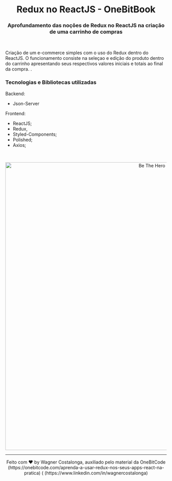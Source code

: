 <h1 align="center">Redux no ReactJS - OneBitBook</h1>

<h3 align="center">Aprofundamento das noções de Redux no ReactJS na criação de uma carrinho de compras</h3>

<br />
<p> Criação de um e-commerce simples com o uso do Redux dentro do ReactJS. O funcionamento consiste na seleçao e edição do produto dentro do carrinho apresentando seus respectivos valores iniciais e totais ao final da compra.   .</p>

### **Tecnologias e Bibliotecas utilizadas**

Backend:

- Json-Server

Frontend:

- ReactJS;
- Redux,
- Styled-Components;
- Polished;
- Axios;

<br />

<p align="center">
  <img alt="Be The Hero" src="https://i.ibb.co/wcWbMCr/onebitbooks.gif" width="900px" />
</p>

---
<p align="center">Feito com ♥ by Wagner Costalonga, auxiliado pelo material da OneBitCode (https://onebitcode.com/aprenda-a-usar-redux-nos-seus-apps-react-na-pratica) ( (https://www.linkedin.com/in/wagnercostalonga)</p>
